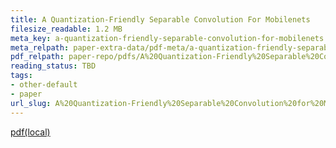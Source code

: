 ```yaml
---
title: A Quantization-Friendly Separable Convolution For Mobilenets
filesize_readable: 1.2 MB
meta_key: a-quantization-friendly-separable-convolution-for-mobilenets
meta_relpath: paper-extra-data/pdf-meta/a-quantization-friendly-separable-convolution-for-mobilenets.yaml
pdf_relpath: paper-repo/pdfs/A%20Quantization-Friendly%20Separable%20Convolution%20for%20MobileNets.pdf
reading_status: TBD
tags:
- other-default
- paper
url_slug: A%20Quantization-Friendly%20Separable%20Convolution%20for%20MobileNets
---
```


[pdf(local)](../../paper-repo/pdfs/A%20Quantization-Friendly%20Separable%20Convolution%20for%20MobileNets.pdf)
